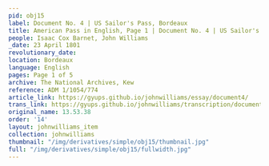 ```yaml
---
pid: obj15
label: Document No. 4 | US Sailor's Pass, Bordeaux
title: American Pass in English, Page 1 | Document No. 4 | US Sailor's Pass, Bordeaux
people: Isaac Cox Barnet, John Williams
_date: 23 April 1801
revolutionary_date:
location: Bordeaux
language: English
pages: Page 1 of 5
archive: The National Archives, Kew
reference: ADM 1/1054/774
article_link: https://gyups.github.io/johnwilliams/essay/document4/
trans_link: https://gyups.github.io/johnwilliams/transcription/document4/
original_name: 13.53.38
order: '14'
layout: johnwilliams_item
collection: johnwilliams
thumbnail: "/img/derivatives/simple/obj15/thumbnail.jpg"
full: "/img/derivatives/simple/obj15/fullwidth.jpg"
---
```

